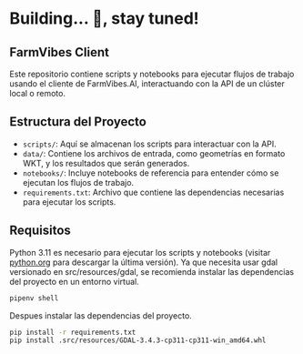 
# Building... 🚧, stay tuned!

## FarmVibes Client

Este repositorio contiene scripts y notebooks para ejecutar flujos de trabajo usando el cliente de FarmVibes.AI, interactuando con la API de un clúster local o remoto.

## Estructura del Proyecto

- `scripts/`: Aquí se almacenan los scripts para interactuar con la API.
- `data/`: Contiene los archivos de entrada, como geometrías en formato WKT, y los resultados que serán generados.
- `notebooks/`: Incluye notebooks de referencia para entender cómo se ejecutan los flujos de trabajo.
- `requirements.txt`: Archivo que contiene las dependencias necesarias para ejecutar los scripts.

## Requisitos

Python 3.11 es necesario para ejecutar los scripts y notebooks (visitar [python.org](https://www.python.org/downloads/) para descargar la última versión). Ya que necesita usar gdal versionado en src/resources/gdal, se recomienda instalar las dependencias del proyecto en un entorno virtual.


```bash
pipenv shell

```
Despues instalar las dependencias del proyecto.
```bash
pip install -r requirements.txt
pip install .src/resources/GDAL-3.4.3-cp311-cp311-win_amd64.whl

